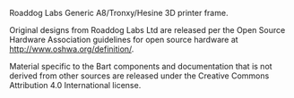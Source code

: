 Roaddog Labs Generic A8/Tronxy/Hesine 3D printer frame.

Original designs from Roaddog Labs Ltd are released per the Open Source Hardware Association guidelines for open source hardware at http://www.oshwa.org/definition/.

Material specific to the Bart components and documentation that is not derived from other sources are released under the Creative Commons Attribution 4.0 International license.